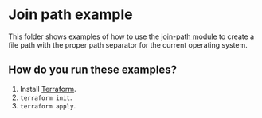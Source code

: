 # Join path example

This folder shows examples of how to use the [join-path module](https://github.com/terraform-modules-krish/terraform-aws-utilities/blob/v0.0.2/modules/join-path) to create a file path with the 
proper path separator for the current operating system. 




## How do you run these examples?

1. Install [Terraform](https://www.terraform.io/).
1. `terraform init`.
1. `terraform apply`.



